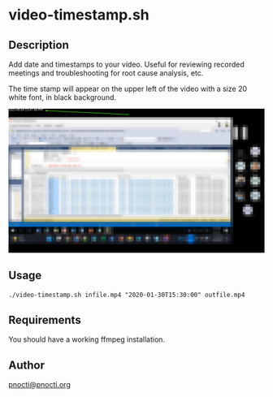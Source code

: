 # video-timestamp.sh

## Description

Add date and timestamps to your video. Useful for reviewing recorded meetings and troubleshooting for root cause analysis, etc.

The time stamp will appear on the upper left of the video with a size 20 white font, in black background.


<!-- ![](images/sample.png) -->
<img src="images/sample.png" width=800>

## Usage

```
./video-timestamp.sh infile.mp4 "2020-01-30T15:30:00" outfile.mp4
```

## Requirements

You should have a working ffmpeg installation.

## Author

pnocti@pnocti.org
